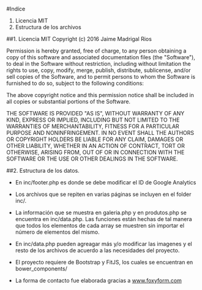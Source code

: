 #Indíce

1. Licencia MIT
2. Estructura de los archivos


##1. Licencia MIT
Copyright (c) 2016 Jaime Madrigal Rios

Permission is hereby granted, free of charge, to any person obtaining a copy of this software and associated documentation files (the "Software"), to deal in the Software without restriction, including without limitation the rights to use, copy, modify, merge, publish, distribute, sublicense, and/or sell copies of the Software, and to permit persons to whom the Software is furnished to do so, subject to the following conditions:

The above copyright notice and this permission notice shall be included in all copies or substantial portions of the Software.

THE SOFTWARE IS PROVIDED "AS IS", WITHOUT WARRANTY OF ANY KIND, EXPRESS OR IMPLIED, INCLUDING BUT NOT LIMITED TO THE WARRANTIES OF MERCHANTABILITY, FITNESS FOR A PARTICULAR PURPOSE AND NONINFRINGEMENT. IN NO EVENT SHALL THE AUTHORS OR COPYRIGHT HOLDERS BE LIABLE FOR ANY CLAIM, DAMAGES OR OTHER LIABILITY, WHETHER IN AN ACTION OF CONTRACT, TORT OR OTHERWISE, ARISING FROM, OUT OF OR IN CONNECTION WITH THE SOFTWARE OR THE USE OR OTHER DEALINGS IN THE SOFTWARE.

##2. Estructura de los datos.

* En inc/footer.php es donde se debe modificar el ID de Google Analytics

* Los archivos que se repiten en varias páginas se incluyen  en el folder inc/.

* La información que se muestra en galeria.php y en produtos.php se encuentra en inc/data.php. Las funciones están hechas de tal manera que todos los elementos de cada array se muestren sin importar el número de elementos del mismo.

* En inc/data.php pueden agreagar más y/o modificar las imagenes y el resto de los archivos de acuerdo a las necesidades del proyecto.

 * El proyecto requiere de Bootstrap y FitJS, los cuales se encuentran en bower_components/

 *  La forma de contacto fue elaborada gracias a www.foxyform.com


















